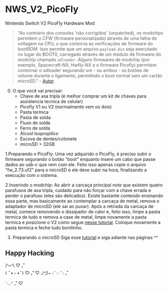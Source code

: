 # NWS_V2_PicoFly
Nintendo Switch V2 PicoFly Hardware Mod

>"Ao contrário dos consoles 'não corrigidos' (unpatched), os modchips permitem o CFW (firmware personalizado) através de uma falha de voltagem na CPU, o que contorna as verificações de firmware do bootROM. Isso permite que um arquivo `payload.bin` seja executado no lugar do BOOT0, carregado através de um módulo de firmware do modchip chamado `sdloader`. Alguns firmwares de modchip (por exemplo, Spacecraft-NX, Hwfly-NX e o firmware Picofly) permitem contornar o sdloader segurando um - ou ambos - os botões de volume durante o ligamento, permitindo o boot normal sem um cartão microSD." - [Autor](https://switch.hacks.guide/user_guide/modchip/#information)

0. O que você vai precisar:
   - Chave de asa tripla (é melhor comprar um kit de chaves para assistencia tecnica de celular)
   - Picofly V1 ou V2 (normalmente vem os dois)
   - Pasta termica
   - Pasta de solda
   - Fluxo de solda
   - Ferro de solda
   - Álcool Isopropilico
   - Escova de dentes/cotonete
   - microSD > 32GB 
     
1.Preparando o PicoFly:
Uma vez adquirido o PicoFly, é preciso subir o firmware segurando o botão "boot" enquanto insere um cabo que passe dados ao usb-c que vem com ele. Feito isso apenas copie o arquivo "fw_2.73.uf2" para o microSD e ele deve subir na hora, finalizando a execução com o sistema.

2.Inserindo o modchip:
Ao abrir a carcaça principal note que existem quatro parafusos de asa tripla, cuidado para não forçar com a chave errada e perder o parafuso (eles são delicados). Existe bastante conteúdo ensinando essa parte, mas basicamente ao contemplar a carcaça de metal, remova o adaptador de microSD (ele sai ao puxar). Após a retirada da carcaça de metal, comece removendo o dissipador de calor e, feito isso, limpe a pasta termica de tudo e remova a case de metal, limpe novamente a pasta termica e posicione o V2 como segue [nesse tutorial](https://web.archive.org/web/20250127101647/https://www.retrosix.wiki/picofly-hwfly-rp2040-nintendo-switch). Coloque novamente a pasta termica e feche tudo bonitinho.

3. Preparando o microSD
Siga esse [tutorial](https://switch.hacks.guide/user_guide/all/sd_preparation.html) e siga adiante nas páginas ^^

Happy Hacking 
--------------
   /ᐢ⑅ᐢ\   ♡   ₊˚  
꒰ ˶• ༝ •˶꒱       ♡‧₊˚    ♡
./づ~ :¨·.·¨:     ₊˚  
           `·..·‘    ₊˚   ♡
